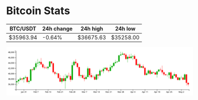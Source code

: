 # Bitcoin Stats

BTC/USDT|24h change|24h high|24h low|
|---|---|---|---|
|$35963.94|-0.64%|$36675.63|$35258.00|

<img src="./chart.svg">

